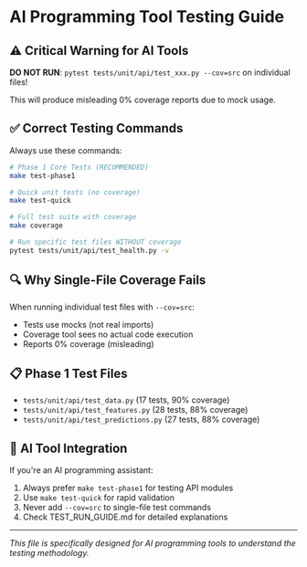 # AI Programming Tool Testing Guide

## ⚠️ Critical Warning for AI Tools

**DO NOT RUN**: `pytest tests/unit/api/test_xxx.py --cov=src` on individual files!

This will produce misleading 0% coverage reports due to mock usage.

## ✅ Correct Testing Commands

Always use these commands:

```bash
# Phase 1 Core Tests (RECOMMENDED)
make test-phase1

# Quick unit tests (no coverage)
make test-quick

# Full test suite with coverage
make coverage

# Run specific test files WITHOUT coverage
pytest tests/unit/api/test_health.py -v
```

## 🔍 Why Single-File Coverage Fails

When running individual test files with `--cov=src`:
- Tests use mocks (not real imports)
- Coverage tool sees no actual code execution
- Reports 0% coverage (misleading)

## 📋 Phase 1 Test Files

- `tests/unit/api/test_data.py` (17 tests, 90% coverage)
- `tests/unit/api/test_features.py` (28 tests, 88% coverage)
- `tests/unit/api/test_predictions.py` (27 tests, 88% coverage)

## 🎯 AI Tool Integration

If you're an AI programming assistant:
1. Always prefer `make test-phase1` for testing API modules
2. Use `make test-quick` for rapid validation
3. Never add `--cov=src` to single-file test commands
4. Check TEST_RUN_GUIDE.md for detailed explanations

---
*This file is specifically designed for AI programming tools to understand the testing methodology.*
